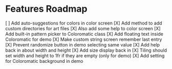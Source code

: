 # Features Roadmap

[ ] Add auto-suggestions for colors in color screen
[X] Add method to add custom directories for art files
[X] Also add some help to color screen
[X] Add built-in pattern picker to Coloromatic class
[X] Add floating text inside Coloromatic for demo
[X] Make custom string screen remember last entry
[X] Prevent randomize button in demo selecting same value
[X] Add help back in about width and height
[X] Add size display back in
[X] Tiling should set width and height to 1fr if they are empty (only for demo)
[X] Add setting for Coloromatic background in demo
